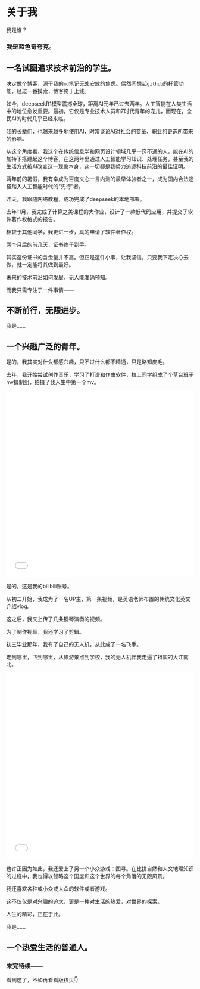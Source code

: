 ﻿# 关于我

 
  <p>我是谁？</p>

  ### 我是蓝色奇夸克。

## 一名试图追求技术前沿的学生。
决定做个博客，源于我的`md`笔记无处安放的焦虑。偶然间想起`github`的托管功能，经过一番摸索，博客终于上线。

如今，deepseekR1模型震撼全球，距离AI元年已过去两年。人工智能在人类生活中的地位愈发重要。最初，它仅是专业技术人员和Z时代青年的宠儿，而现在，全民AI的时代几乎已经来临。

我的长辈们，也越来越多地使用AI，时常谈论AI对社会的变革、职业的更迭所带来的影响。

从这个角度看，我这个在传统信息学和网页设计领域几乎一窍不通的人，能在AI的加持下搭建起这个博客，在这两年里通过人工智能学习知识、处理任务，甚至我的生活方式被AI改变这一现象本身，这一切都是我努力追逐科技前沿的最佳证明。

两年前的暑假，我有幸成为百度文心一言内测的最早体验者之一，成为国内合法途径踏入人工智能时代的“先行”者。

昨天，我跟随网络教程，成功完成了deepseek的本地部署。

去年11月，我完成了计算之美课程的大作业，设计了一款低代码应用，并提交了软件著作权格式的报告。

相较于其他同学，我更进一步，真的申请了软件著作权。

两个月后的前几天，证书终于到手。

其实这份证书的含金量并不高。但正是这件小事，让我坚信，只要我下定决心去做，就一定能将其做到最好。

未来的技术前沿如何发展，无人能准确预知。

而我只需专注于一件事情——

## 不断前行，无限进步。


我是……
## 一个兴趣广泛的青年。

是的，我其实对什么都感兴趣，只不过什么都不精通，只是略知皮毛。

去年，我开始尝试创作音乐，学习了打谱和作曲软件，拉上同学组成了个草台班子mv摄制组，拍摄了我人生中第一个mv。

 <iframe src="//player.bilibili.com/player.html?isOutside=true&aid=1450567342&bvid=BV1Kv421y7Ri&cid=25618680786&p=1" 
        scrolling="no" 
        border="0" 
        frameborder="no" 
        framespacing="0" 
        allowfullscreen="true" 
        style="width:100%; height:500px;"> </iframe>

是的，这是我的bilibili账号。

从初二开始，我成为了一名UP主，第一条视频，是英语老师布置的传统文化英文介绍vlog。

这之后，我又上传了几条钢琴演奏的视频。

为了制作视频，我还学习了剪辑。

初三毕业那年，我有了自己的无人机，从此成了一名飞手。

走到哪里，飞到哪里，从旅游景点到学校，我的无人机伴我走遍了祖国的大江南北。

<iframe src="//player.bilibili.com/player.html?isOutside=true&aid=113571837123028&bvid=BV1eezpY4EPi&cid=27110803630&p=1" 
        scrolling="no" 
        border="0" 
        frameborder="no" 
        framespacing="0" 
        allowfullscreen="true" 
        style="width:100%; height:500px;"> </iframe>

也许正因为如此，我还爱上了另一个小众游戏：图寻。在比拼自然和人文地理知识的过程中，我也得以领略这个国度和这个世界的每个角落的无限风景。

我还喜欢各种或小众或大众的软件或者游戏。

这不仅仅是对兴趣的追求，更是一种对生活的热爱，对世界的探索。

人生的精彩，正在于此。

我是……


## 一个热爱生活的普通人。


### 未完待续——


看到这了，不如再看看版权页👇

